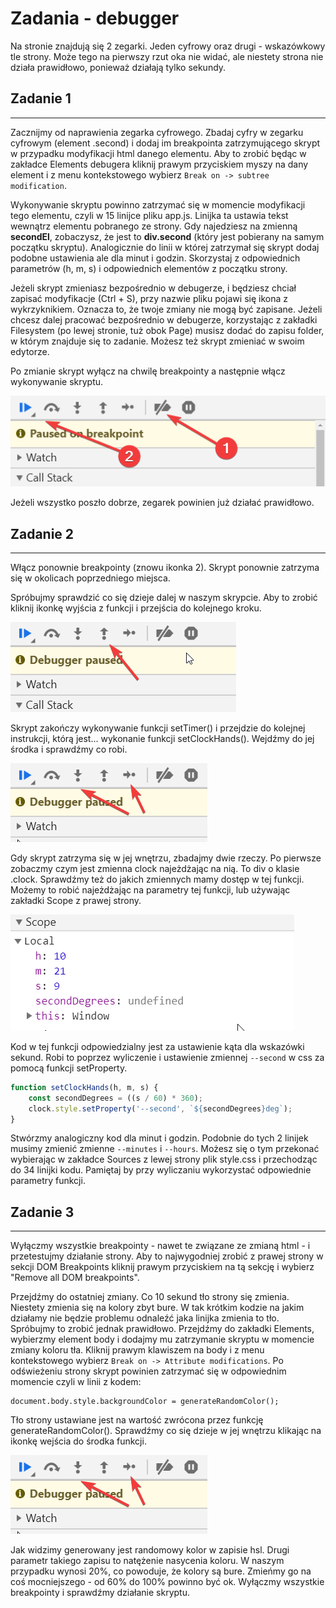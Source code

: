 # Zadania - debugger


Na stronie znajdują się 2 zegarki. Jeden cyfrowy oraz drugi - wskazówkowy tle strony.
Może tego na pierwszy rzut oka nie widać, ale niestety strona nie działa prawidłowo, ponieważ działają tylko sekundy.


## Zadanie 1
--------------------------
Zacznijmy od naprawienia zegarka cyfrowego.
Zbadaj cyfry w zegarku cyfrowym (element .second) i dodaj im breakpointa zatrzymującego skrypt w przypadku modyfikacji html danego elementu. Aby to zrobić będąc w zakładce Elements debugera kliknij prawym przyciskiem myszy na dany element i z menu kontekstowego wybierz `Break on -> subtree modification`.

Wykonywanie skryptu powinno zatrzymać się w momencie modyfikacji tego elementu, czyli w 15 linijce pliku app.js.
Linijka ta ustawia tekst wewnątrz elementu pobranego ze strony. Gdy najedziesz na zmienną <strong>secondEl</strong>, zobaczysz, że jest to <strong>div.second</strong> (który jest pobierany na samym początku skryptu).
Analogicznie do linii w której zatrzymał się skrypt dodaj podobne ustawienia ale dla minut i godzin. Skorzystaj z odpowiednich parametrów (h, m, s) i odpowiednich elementów z początku strony.

Jeżeli skrypt zmieniasz bezpośrednio w debugerze, i będziesz chciał zapisać modyfikacje (Ctrl + S), przy nazwie pliku pojawi się ikona z wykrzyknikiem. Oznacza to, że twoje zmiany nie mogą być zapisane. Jeżeli chcesz dalej pracować bezpośrednio w debugerze, korzystając z zakładki Filesystem (po lewej stronie, tuż obok Page) musisz dodać do zapisu folder, w którym znajduje się to zadanie. Możesz też skrypt zmieniać w swoim edytorze.

Po zmianie skrypt wyłącz na chwilę breakpointy a następnie włącz wykonywanie skryptu.

![](./_data/ikonki-debugera.png)

Jeżeli wszystko poszło dobrze, zegarek powinien już działać prawidłowo.


## Zadanie 2
--------------------------
Włącz ponownie breakpointy (znowu ikonka 2). Skrypt ponownie zatrzyma się w okolicach poprzedniego miejsca.

Spróbujmy sprawdzić co się dzieje dalej w naszym skrypcie. Aby to zrobić kliknij ikonkę wyjścia z funkcji i przejścia do kolejnego kroku.

![](./_data/ikonka-step-out.png)

Skrypt zakończy wykonywanie funkcji setTimer() i przejdzie do kolejnej instrukcji, którą jest... wykonanie funkcji setClockHands().
Wejdźmy do jej środka i sprawdźmy co robi.

![](./_data/ikonki-next.png)

Gdy skrypt zatrzyma się w jej wnętrzu, zbadajmy dwie rzeczy. Po pierwsze zobaczmy czym jest zmienna clock najeżdżając na nią. To div o klasie .clock.
Sprawdźmy też do jakich zmiennych mamy dostęp w tej funkcji. Możemy to robić najeżdżając na parametry tej funkcji, lub używając zakładki Scope z prawej strony.

![](./_data/scope.png)

Kod w tej funkcji odpowiedzialny jest za ustawienie kąta dla wskazówki sekund. Robi to poprzez wyliczenie i ustawienie zmiennej `--second` w css za pomocą funkcji setProperty.

```js
function setClockHands(h, m, s) {
    const secondDegrees = ((s / 60) * 360);
    clock.style.setProperty('--second', `${secondDegrees}deg`);
}
```

Stwórzmy analogiczny kod dla minut i godzin.
Podobnie do tych 2 linijek musimy zmienić zmienne `--minutes` i `--hours`. Możesz się o tym przekonać wybierając w zakładce Sources z lewej strony plik style.css i przechodząc do 34 linijki kodu. Pamiętaj by przy wyliczaniu wykorzystać odpowiednie parametry funkcji.


## Zadanie 3
--------------------------
Wyłączmy wszystkie breakpointy - nawet te związane ze zmianą html - i przetestujmy działanie strony. Aby to najwygodniej zrobić z prawej strony w sekcji DOM Breakpoints kliknij prawym przyciskiem na tą sekcję i wybierz "Remove all DOM breakpoints".

Przejdźmy do ostatniej zmiany. Co 10 sekund tło strony się zmienia. Niestety zmienia się na kolory zbyt bure. W tak krótkim kodzie na jakim działamy nie będzie problemu odnaleźć jaka linijka zmienia to tło. Spróbujmy to zrobić jednak prawidłowo.
Przejdźmy do zakładki Elements, wybierzmy element body i dodajmy mu zatrzymanie skryptu w momencie zmiany koloru tła. Kliknij prawym klawiszem na body i z menu kontekstowego wybierz `Break on -> Attribute modifications`. Po odświeżeniu strony skrypt powinien zatrzymać się w odpowiednim momencie czyli w linii z kodem:

```
document.body.style.backgroundColor = generateRandomColor();
```

Tło strony ustawiane jest na wartość zwrócona przez funkcję generateRandomColor(). Sprawdźmy co się dzieje w jej wnętrzu klikając na ikonkę wejścia do środka funkcji.

![](./_data/ikonki-next.png)

Jak widzimy generowany jest randomowy kolor w zapisie hsl. Drugi parametr takiego zapisu to natężenie nasycenia koloru. W naszym przypadku wynosi 20%, co powoduje, że kolory są bure. Zmieńmy go na coś mocniejszego - od 60% do 100% powinno być ok. Wyłączmy wszystkie breakpointy i sprawdźmy działanie skryptu.
